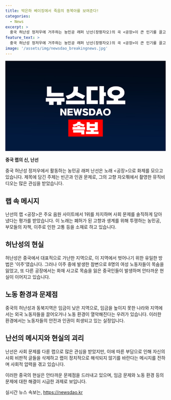```yaml
---
title: 박은하 베이징에서 죽음의 동북아를 보여준다!
categories:
  - News
excerpt: >
  중국 허난성 정저우에 거주하는 농민공 래퍼 난선(장팡자오)의 곡 <공장>이 큰 인기를 끌고 있다. 이 노래는 그의 고향 자오쭤의 어려운 현실을 담아냈으며, 허난성의 가난한 지역에서 벗어나지 못하는 이주 노동자들의 삶을 그렸다. 최근 중국에서는 노동자들의 고된 생활과 안전 문제가 이슈가 되고 있는데, 이러한 상황에서도 사건이 재발하는 것에 대한 분노와 논란이 일고 있다. 정저우 냉동트럭 참변은 중국 당국과 언론의 관심을 받고 있는 반면, 해외에서는 외국 노동자 문제에 대한 비판이 일고 있다.
feature_text: >
  중국 허난성 정저우에 거주하는 농민공 래퍼 난선(장팡자오)의 곡 <공장>이 큰 인기를 끌고 있다. 이 노래는 그의 고향 자오쭤의 어려운 현실을 담아냈으며, 허난성의 가난한 지역에서 벗어나지 못하는 이주 노동자들의 삶을 그렸다. 최근 중국에서는 노동자들의 고된 생활과 안전 문제가 이슈가 되고 있는데, 이러한 상황에서도 사건이 재발하는 것에 대한 분노와 논란이 일고 있다. 정저우 냉동트럭 참변은 중국 당국과 언론의 관심을 받고 있는 반면, 해외에서는 외국 노동자 문제에 대한 비판이 일고 있다.
image: '/assets/img/newsdao_breakingnews.jpg'
---
```


<p><img src="/assets/img/newsdao_breakingnews.jpg" alt="koreaapp 속보" /></p>

<p><b>중국 랩의 신, 난선</b></p>

<p>중국 허난성 정저우에서 활동하는 농민공 래퍼 난선은 노래 &lt;공장&gt;으로 화제를 모으고 있습니다. 제목에 담긴 주제는 빈곤과 인권 문제로, 그의 고향 자오쭤에서 촬영한 뮤직비디오는 많은 관심을 받았습니다.</p>

<h2 data-ke-size="size26">랩 속 메시지</h2>

<p>난선의 랩 &lt;공장&gt;은 주요 음원 사이트에서 1위를 차지하며 사회 문제를 솔직하게 담아냈다는 평가를 받았습니다. 이 노래는 폐허가 된 고향과 생계를 위해 투쟁하는 농민공, 부모들의 자책, 이주로 인한 고통 등을 소재로 하고 있습니다.</p>

<h2 data-ke-size="size26">허난성의 현실</h2>

<p>허난성은 중국에서 대표적으로 가난한 지역으로, 이 지역에서 벗어나기 위한 유일한 방법은 '이주'였습니다. 그러나 이주 중에 발생한 참변으로 8명의 여성 노동자들이 목숨을 잃었고, 또 다른 공장에서는 화재 사고로 목숨을 잃은 중국인들이 발생하며 안타까운 현실이 이어지고 있습니다.</p>

<h2 data-ke-size="size26">노동 환경과 문제점</h2>

<p>중국의 허난성과 동북지역은 임금이 낮은 지역으로, 임금을 높이지 못한 나라와 지역에서는 외국 노동자들을 끌어오거나 노동 환경이 열악해진다는 우려가 있습니다. 이러한 환경에서는 노동자들의 안전과 인권이 희생되고 있는 실정입니다.</p>

<h2 data-ke-size="size26">난선의 메시지와 현실의 괴리</h2>

<p>난선은 사회 문제를 다룬 랩으로 많은 관심을 받았지만, 이에 따른 부담으로 인해 자신의 사회 비판적 글들을 삭제하고 랩이 정치적으로 해석되지 않기를 바란다는 메시지를 전하며 사회적 압력을 겪고 있습니다.</p>

<p>이러한 중국의 현실은 안타까운 문제점을 드러내고 있으며, 임금 문제와 노동 환경 등의 문제에 대한 해결이 시급한 과제로 보입니다.</p>
실시간 뉴스 속보는, <a href="https://newsdao.kr" rel="dofollow">https://newsdao.kr</a>


